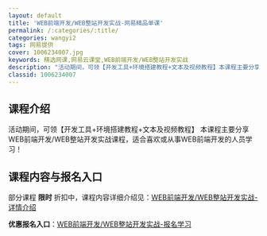 ```yaml
---
layout: default
title: 'WEB前端开发/WEB整站开发实战-网易精品单课'
permalink: /:categories/:title/
categories: wangyi2
tags: 网易提供
cover: 1006234007.jpg
keywords: 精选网课,网易云课堂,WEB前端开发/WEB整站开发实战
description: "活动期间，可领【开发工具+环境搭建教程+文本及视频教程】本课程主要分享WEB前端开发/WEB整站开发实战课程，适合喜欢或从事WEB前端开发的人员学习！WEB前端开发/WEB整站开发实战"
classid: 1006234007
---
```


## 课程介绍

活动期间，可领【开发工具+环境搭建教程+文本及视频教程】
本课程主要分享WEB前端开发/WEB整站开发实战课程，适合喜欢或从事WEB前端开发的人员学习！

## 课程内容与报名入口

部分课程 **限时** 折扣中，课程内容详细介绍见：[WEB前端开发/WEB整站开发实战-详情介绍](https://study.163.com/course/introduction/1006234007.htm?share=1&shareId=1025206652&utm_campaign=share&utm_medium=iphoneShare&utm_source=&utm_u=1025206652)

**优惠报名入口**：[WEB前端开发/WEB整站开发实战-报名学习](https://study.163.com/course/introduction/1006234007.htm?share=1&shareId=1025206652&utm_campaign=share&utm_medium=iphoneShare&utm_source=&utm_u=1025206652)

